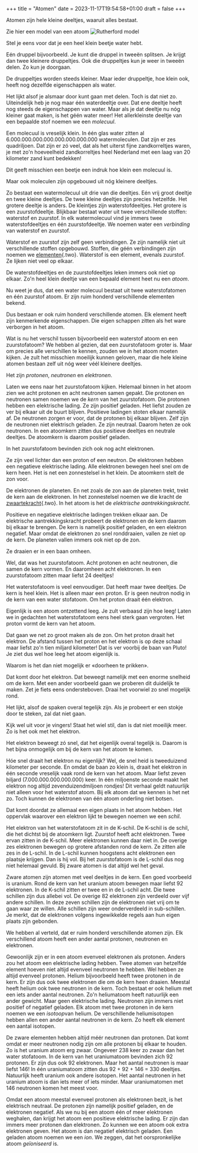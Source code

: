+++
title = "Atomen"
date = 2023-11-17T19:54:58+01:00
draft = false
+++


Atomen zijn hele kleine deeltjes, waaruit alles bestaat.

Zie hier een model van een atoom
![Rutherford model](/Atom_model.jpg)

Stel je eens voor dat je een heel klein beetje water hebt.

Eén druppel bijvoorbeeld. Je kunt die druppel in tweeën splitsen. Je
krijgt dan twee kleinere druppeltjes. Ook die druppeltjes kun je weer in
tweeën delen. Zo kun je doorgaan.

De druppeltjes worden steeds kleiner. Maar ieder druppeltje, hoe klein
ook, heeft nog dezelfde eigenschappen als water.

Het lijkt alsof je alsmaar door kunt gaan met delen. Toch is dat niet
zo. Uiteindelijk heb je nog maar één waterdeeltje over. Dat ene deeltje
heeft nog steeds de eigenschappen van water. Maar als je dat deeltje nu
nóg kleiner gaat maken, is het géén water meer! Het allerkleinste
deeltje van een bepaalde stof noemen we een *molecuul*.

Een molecuul is vreselijk klein. In één glas water zitten al
6.000.000.000.000.000.000.000.000 watermoleculen. Dat zijn er zes
quadriljoen. Dat zijn er zó veel, dat als het uiterst fijne
zandkorreltjes waren, je met zo\'n hoeveelheid zandkorreltjes heel
Nederland met een laag van 20 kilometer zand kunt bedekken!

Dit geeft misschien een beetje een indruk hoe klein een molecuul is.

Maar ook moleculen zijn opgebouwd uit nóg kleinere deeltjes.

Zo bestaat een watermolecuul uit drie van die deeltjes. Eén vrij groot
deeltje en twee kleine deeltjes. De twee kleine deeltjes zijn precies
hetzelfde. Het grotere deeltje is anders. De kleintjes zijn
waterstofdeeltjes. Het grotere is een zuurstofdeeltje. Blijkbaar bestaat
water uit twee verschillende stoffen: waterstof en zuurstof. In elk
watermolecuul vind je immers twee waterstofdeeltjes en één
zuurstofdeeltje. We noemen water een *verbinding* van waterstof en
zuurstof.

Waterstof en zuurstof zijn zelf geen verbindingen. Ze zijn namelijk niet
uit verschillende stoffen opgebouwd. Stoffen, die géén verbindingen zijn
noemen we [elementen](elemente.html){.two}. Waterstof is een element,
evenals zuurstof. Ze lijken niet veel op elkaar.

De waterstofdeeltjes en de zuurstofdeeltjes leken immers ook niet op
elkaar. Zo\'n heel klein deeltje van een bepaald element heet nu een
*atoom*.

Nu weet je dus, dat een water molecuul bestaat uit twee waterstofatomen
en één zuurstof atoom. Er zijn ruim honderd verschillende elementen
bekend.

Dus bestaan er ook ruim honderd verschillende atomen. Elk element heeft
zijn kenmerkende eigenschappen. Die eigen schappen zitten als het ware
verborgen in het atoom.

Wat is nu het verschil tussen bijvoorbeeld een waterstof atoom en een
zuurstofatoom? We hebben al gezien, dat een zuurstofatoom groter is.
Maar om precies alle verschillen te kennen, zouden we in het atoom
moeten kijken. Je zult het misschien moeilijk kunnen geloven, maar die
hele kleine atomen bestaan zelf uit nóg weer véél kleinere deeltjes.

Het zijn *protonen*, *neutronen* en *elektronen*.

Laten we eens naar het zuurstofatoom kijken. Helemaal binnen in het
atoom zien we acht protonen en acht neutronen samen gepakt. Die protonen
en neutronen samen noemen we de *kern* van het zuurstofatoom. Die
protonen hebben een elektrische lading. Ze zijn positief geladen. Het
liefst zouden ze ver bij elkaar uit de buurt blijven. Positieve ladingen
stoten elkaar namelijk af. De neutronen zorgen er voor, dat de protonen
bij elkaar blijven. Zelf zijn de neutronen niet elektrisch geladen. Ze
zijn neutraal. Daarom heten ze ook neutronen. In een atoomkern zitten
dus positieve deeltjes en neutrale deeltjes. De atoomkern is daarom
positief geladen.

In het zuurstofatoom bevinden zich ook nog acht elektronen.

Ze zijn veel lichter dan een proton of een neutron. De elektronen hebben
een negatieve elektrische lading. Alle elektronen bewegen heel snel om
de kern heen. Het is net een zonnestelsel in het klein. De atoomkern
stelt de zon voor.

De elektronen de planeten. En net zoals de zon aan de planeten trekt,
trekt de kern aan de elektronen. In het zonnestelsel noemen we die
kracht de [zwaartekracht](zwaartekracht.html){.two}. In het atoom is het
de *elektrische aantrekkingskracht*.

Positieve en negatieve elektrische ladingen trekken elkaar aan. De
elektrische aantrekkingskracht probeert de elektronen en de kern daarom
bij elkaar te brengen. De kern is namelijk positief geladen, en een
elektron negatief. Maar omdat de elektronen zo snel ronddraaien, vallen
ze niet op de kern. De planeten vallen immers ook niet op de zon.

Ze draaien er in een baan omheen.

Wel, dat was het zuurstofatoom. Acht protonen en acht neutronen, die
samen de kern vormen. En daaromheen acht elektronen. In een
zuurstofatoom zitten maar liefst 24 deeltjes!

Het waterstofatoom is veel eenvoudiger. Dat heeft maar twee deeltjes. De
kern is heel klein. Het is alleen maar een proton. Er is geen neutron
nodig in de kern van een water stofatoom. Om het proton draait één
elektron.

Eigenlijk is een atoom ontzettend leeg. Je zult verbaasd zijn hoe leeg!
Laten we in gedachten het waterstofatoom eens heel sterk gaan vergroten.
Het proton vormt de kern van het atoom.

Dat gaan we net zo groot maken als de zon. Om het proton draait het
elektron. De afstand tussen het proton en het elektron is op deze schaal
maar liefst zo\'n tien miljard kilometer! Dat is ver voorbij de baan van
Pluto! Je ziet dus wel hoe leeg het atoom eigenlijk is.

Waarom is het dan niet mogelijk er «doorheen te prikken».

Dat komt door het elektron. Dat beweegt namelijk met een enorme snelheid
om de kern. Met een ander voorbeeld gaan we proberen dit duidelijk te
maken. Zet je fiets eens ondersteboven. Draai het voorwiel zo snel
mogelijk rond.

Het lijkt, alsof de spaken overal tegelijk zijn. Als je probeert er een
stokje door te steken, zal dat niet gaan.

Kijk wel uit voor je vingers! Staat het wiel stil, dan is dat niet
moeilijk meer. Zo is het ook met het elektron.

Het elektron beweegt zó snel, dat het eigenlijk overal tegelijk is.
Daarom is het bijna onmogelijk om bij de kern van het atoom te komen.

Hóe snel draait het elektron nu eigenlijk? Wel, de snel heid is
tweeduizend kilometer per seconde. En omdat de baan zo klein is, draait
het elektron in één seconde vreselijk vaak rond de kern van het atoom.
Maar liefst zeven biljard (7.000.000.000.000.000) keer. In één
miljoenste seconde maakt het elektron nog altijd zevenduizendmiljoen
rondjes! Dit verhaal geldt natuurlijk niet alleen voor het waterstof
atoom. Bij elk atoom dat we kennen is het net zo. Toch kunnen de
elektronen van één atoom onderling niet botsen.

Dat komt doordat ze allemaal een eigen plaats in het atoom hebben. Het
oppervlak waarover een elektron lijkt te bewegen noemen we een *schil*.

Het elektron van het waterstofatoom zit in de K-schil. De K-schil is de
schil, die het dichtst bij de atoomkern ligt. Zuurstof heeft acht
elektronen. Twee ervan zitten in de K-schil. Meer elektronen kunnen daar
niet in. De overige zes elektronen bewegen op grotere afstanden rond de
kern. Ze zitten alle zes in de L-schil. In de L-schil kunnen hoogstens
acht elektronen een plaatsje krijgen. Dan is hij vol. Bij het
zuurstofatoom is de L-schil dus nog niet helemaal gevuld. Bij zware
atomen is dat altijd wel het geval.

Zware atomen zijn atomen met veel deeltjes in de kern. Een goed
voorbeeld is uranium. Rond de kern van het uranium atoom bewegen maar
liefst 92 elektronen. In de K-schil zitten er twee en in de L-schil
acht. Die twee schillen zijn dus allebei vol. De overige 82 elektronen
zijn verdeeld over vijf andere schillen. In deze zeven schillen zijn de
elektronen niet vrij om te gaan waar ze willen. Alle schillen zijn weer
onderverdeeld in sub-schillen. Je merkt, dat de elektronen volgens
ingewikkelde regels aan hun eigen plaats zijn gebonden.

We hebben al verteld, dat er ruim honderd verschillende atomen zijn. Elk
verschillend atoom heeft een ander aantal protonen, neutronen en
elektronen.

Gewoonlijk zijn er in een atoom evenveel elektronen als protonen. Anders
zou het atoom een elektrische lading hebben. Twee atomen van hetzelfde
element hoeven niet altijd evenveel neutronen te hebben. Wel hebben ze
altijd evenveel protonen. Helium bijvoorbeeld heeft twee protonen in de
kern. Er zijn dus ook twee elektronen die om de kern heen draaien.
Meestal heeft helium ook twee neutronen in de kern. Toch bestaat er ook
helium met een iets ander aantal neutronen. Zo\'n heliumatoom heeft
natuurlijk een ander gewicht. Maar geen elektrische lading. Neutronen
zijn immers niet positief of negatief geladen. Elk atoom met twee
protonen in de kern noemen we een *isotoop*van helium. De verschillende
heliumisotopen hebben allen een ander aantal neutronen in de kern. Zo
heeft elk element een aantal isotopen.

De zware elementen hebben altijd méér neutronen dan protonen. Dat komt
omdat er meer neutronen nodig zijn om alle protonen bij elkaar te
houden. Zo is het uranium atoom erg zwaar. Ongeveer 238 keer zo zwaar
dan het water stofatoom. In de kern van het uraniumatoom bevinden zich
92 protonen. Er zijn dus ook 92 elektronen. Maar het aantal neutronen is
maar liefst 146! In één uraniumatoom zitten dus 92 + 92 + 146 = 330
deeltjes. Natuurlijk heeft uranium ook andere isotopen. Het aantal
neutronen in het uranium atoom is dan iets meer of iets minder. Maar
uraniumatomen met 146 neutronen komen het meest voor.

Omdat een atoom meestal evenveel protonen als elektronen bezit, is het
elektrisch neutraal. De protonen zijn namelijk positief geladen, en de
elektronen negatief. Als we nu bij een atoom één of meer elektronen
weghalen, dan krijgt het atoom een positieve elektrische lading. Er zijn
dan immers meer protonen dan elektronen. Zo kunnen we een atoom ook
extra elektronen geven. Het atoom is dan negatief elektrisch geladen.
Een geladen atoom noemen we een *ion*. We zeggen, dat het
oorspronkelijke atoom *geïoniseerd* is.
